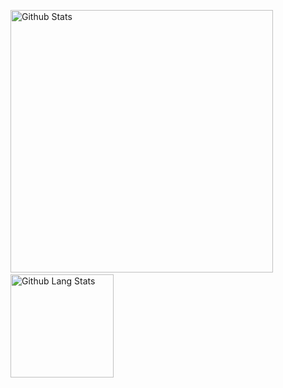 <img src="https://github-readme-stats.vercel.app/api?username=brunovgois&show_icons=true" alt="Github Stats" width="420"/>&nbsp;<img src="https://github-readme-stats.vercel.app/api/top-langs/?username=brunovgois&layout=compact" alt="Github Lang Stats" height="165">

